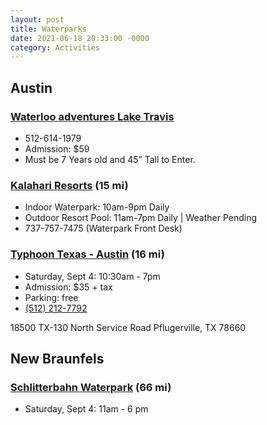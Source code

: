 ```yaml
---
layout: post
title: Waterparks
date: 2021-06-18 20:33:00 -0000
category: Activities
---
```


## Austin

### [Waterloo adventures Lake Travis](https://waterlooadventures.com/)

- 512-614-1979
- Admission: $59
- Must be 7 Years old and 45” Tall to Enter.

### [Kalahari Resorts](https://www.kalahariresorts.com/texas/) (15 mi)

- Indoor Waterpark: 10am-9pm Daily
- Outdoor Resort Pool: 11am-7pm Daily | Weather Pending
- 737-757-7475 (Waterpark Front Desk)

### [Typhoon Texas - Austin](https://www.typhoontexas.com/austin) (16 mi)

- Saturday, Sept 4: 10:30am - 7pm
- Admission: $35 + tax
- Parking: free
- [(512) 212-7792](tel:5122127792)

18500 TX-130 North Service Road
Pflugerville, TX 78660

## New Braunfels

### [Schlitterbahn Waterpark](https://www.schlitterbahn.com/new-braunfels) (66 mi)

- Saturday, Sept 4: 11am - 6 pm

